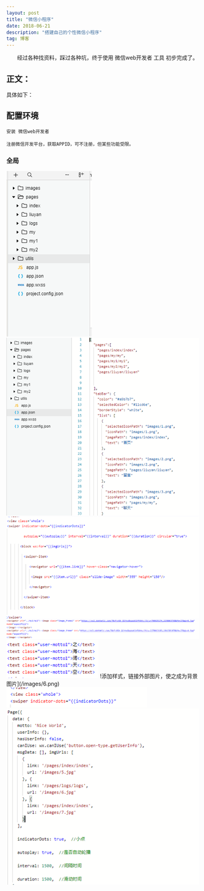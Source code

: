 ```yaml
---
layout: post
title: "微信小程序"
date: 2018-06-21 
description: "搭建自己的个性微信小程序"
tag: 博客 
---   
```


　　经过各种找资料，踩过各种坑，终于使用 微信web开发者 工具 初步完成了。

## 正文：

  具体如下： 
  
## 配置环境     

	安装 微信web开发者        

    注册微信开发平台，获取APPID，可不注册，但某些功能受限。

### 全局
![登陆，无APPID，可直接点击小程序](/images/1.png)
![初始化后新增的pages、图片、和导航条](/images/2.png)
![多图轮播](/images/3.png)
![插入图片，点击图片，跳转到另一个页面](/images/4.png)
![插入文本](/images/5.png)
!添加样式，链接外部图片，使之成为背景图片](/images/6.png)
![在wxml引用](/images/7.png)
![轮播图为本地图片](/images/8.png)




